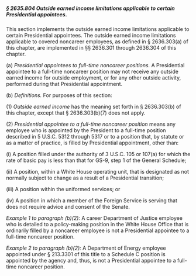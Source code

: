 ##### § 2635.804 Outside earned income limitations applicable to certain Presidential appointees. #####

This section implements the outside earned income limitations applicable to certain Presidential appointees. The outside earned income limitations applicable to covered noncareer employees, as defined in § 2636.303(a) of this chapter, are implemented in §§ 2636.301 through 2636.304 of this chapter.

(a) *Presidential appointees to full-time noncareer positions.* A Presidential appointee to a full-time noncareer position may not receive any outside earned income for outside employment, or for any other outside activity, performed during that Presidential appointment.

(b) *Definitions.* For purposes of this section:

(1) *Outside earned income* has the meaning set forth in § 2636.303(b) of this chapter, except that § 2636.303(b)(7) does not apply.

(2) *Presidential appointee to a full-time noncareer position* means any employee who is appointed by the President to a full-time position described in 5 U.S.C. 5312 through 5317 or to a position that, by statute or as a matter of practice, is filled by Presidential appointment, other than:

(i) A position filled under the authority of 3 U.S.C. 105 or 107(a) for which the rate of basic pay is less than that for GS-9, step 1 of the General Schedule;

(ii) A position, within a White House operating unit, that is designated as not normally subject to change as a result of a Presidential transition;

(iii) A position within the uniformed services; or

(iv) A position in which a member of the Foreign Service is serving that does not require advice and consent of the Senate.

*Example 1 to paragraph (b)(2):* A career Department of Justice employee who is detailed to a policy-making position in the White House Office that is ordinarily filled by a noncareer employee is not a Presidential appointee to a full-time noncareer position.

*Example 2 to paragraph (b)(2):* A Department of Energy employee appointed under § 213.3301 of this title to a Schedule C position is appointed by the agency and, thus, is not a Presidential appointee to a full-time noncareer position.